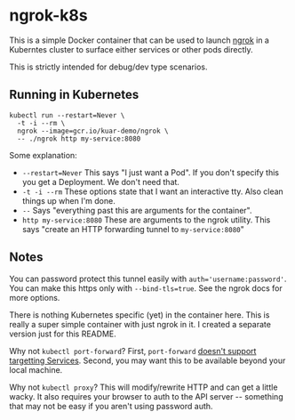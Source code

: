 # ngrok-k8s

This is a simple Docker container that can be used to launch [ngrok](https://ngrok.com/) in a Kuberntes cluster to surface either services or other pods directly.

This is strictly intended for debug/dev type scenarios.

## Running in Kubernetes

```
kubectl run --restart=Never \
  -t -i --rm \
  ngrok --image=gcr.io/kuar-demo/ngrok \
  -- ./ngrok http my-service:8080
```

Some explanation:

* `--restart=Never` This says "I just want a Pod".  If you don't specify this you get a Deployment.  We don't need that.
* `-t -i --rm` These options state that I want an interactive tty.  Also clean things up when I'm done.
* `--` Says "everything past this are arguments for the container".  
* `http my-service:8080` These are arguments to the ngrok utility.  This says "create an HTTP forwarding tunnel to `my-service:8080`"

## Notes

You can password protect this tunnel easily with `auth='username:password'`.  You can make this https only with `--bind-tls=true`.  See the ngrok docs for more options.

There is nothing Kubernetes specific (yet) in the container here.  This is really a super simple container with just ngrok in it.  I created a separate version just for this README.

Why not `kubectl port-forward`?  First, `port-forward` [doesn't support targetting Services](https://github.com/kubernetes/kubernetes/issues/15180).  Second, you may want this to be available beyond your local machine.

Why not `kubectl proxy`?  This will modify/rewrite HTTP and can get a little wacky.  It also requires your browser to auth to the API server -- something that may not be easy if you aren't using password auth.
